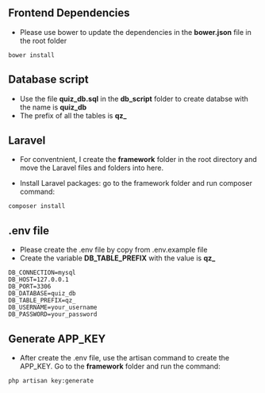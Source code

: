 ## Frontend Dependencies
- Please use bower to update the dependencies in the **bower.json** file in the root folder
```
bower install
```

## Database script
- Use the file **quiz_db.sql** in the **db_script** folder to create databse with the name is **quiz_db**
- The prefix of all the tables is **qz_**

## Laravel
- For conventnient, I create the **framework** folder in the root directory and move the Laravel files and folders into here.

- Install Laravel packages: go to the framework folder and run composer command:
```
composer install
```

## .env file
- Please create the .env file by copy from .env.example file
- Create the variable **DB_TABLE_PREFIX** with the value is **qz_**
```
DB_CONNECTION=mysql
DB_HOST=127.0.0.1
DB_PORT=3306
DB_DATABASE=quiz_db
DB_TABLE_PREFIX=qz_
DB_USERNAME=your_username
DB_PASSWORD=your_password
```

## Generate APP_KEY
- After create the .env file, use the artisan command to create the APP_KEY. Go to the **framework** folder and run the command:
```
php artisan key:generate
```
